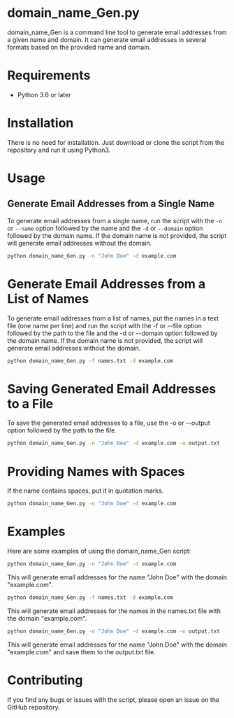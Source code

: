 # domain_name_Gen.py

domain_name_Gen is a command line tool to generate email addresses from a given name and domain. It can generate email addresses in several formats based on the provided name and domain.

# Requirements
- Python 3.6 or later

# Installation

There is no need for installation. Just download or clone the script from the repository and run it using Python3.

# Usage
## Generate Email Addresses from a Single Name

To generate email addresses from a single name, run the script with the `-n` or `--name` option followed by the name and the `-d` or `--domain` option followed by the domain name. If the domain name is not provided, the script will generate email addresses without the domain.

```sh
python domain_name_Gen.py -n "John Doe" -d example.com
```

# Generate Email Addresses from a List of Names

To generate email addresses from a list of names, put the names in a text file (one name per line) and run the script with the -f or --file option followed by the path to the file and the -d or --domain option followed by the domain name. If the domain name is not provided, the script will generate email addresses without the domain.

```sh
python domain_name_Gen.py -f names.txt -d example.com
```
# Saving Generated Email Addresses to a File

To save the generated email addresses to a file, use the -o or --output option followed by the path to the file.

```sh
python domain_name_Gen.py -n "John Doe" -d example.com -o output.txt

```

# Providing Names with Spaces

If the name contains spaces, put it in quotation marks.

```sh
python domain_name_Gen.py -n "John Doe" -d example.com
```
# Examples

Here are some examples of using the domain_name_Gen script:

```sh
python domain_name_Gen.py -n "John Doe" -d example.com
```

This will generate email addresses for the name "John Doe" with the domain "example.com".

```sh
python domain_name_Gen.py -f names.txt -d example.com
```
This will generate email addresses for the names in the names.txt file with the domain "example.com".

```sh
python domain_name_Gen.py -n "John Doe" -d example.com -o output.txt
```

This will generate email addresses for the name "John Doe" with the domain "example.com" and save them to the output.txt file.

# Contributing
If you find any bugs or issues with the script, please open an issue on the GitHub repository.
